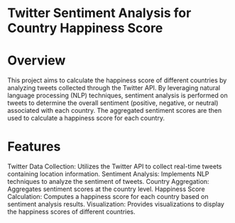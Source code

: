 # Twitter Sentiment Analysis for Country Happiness Score
# Overview
This project aims to calculate the happiness score of different countries by analyzing tweets collected through the Twitter API. By leveraging natural language processing (NLP) techniques, sentiment analysis is performed on tweets to determine the overall sentiment (positive, negative, or neutral) associated with each country. The aggregated sentiment scores are then used to calculate a happiness score for each country.

# Features
Twitter Data Collection: Utilizes the Twitter API to collect real-time tweets containing location information.
Sentiment Analysis: Implements NLP techniques to analyze the sentiment of tweets.
Country Aggregation: Aggregates sentiment scores at the country level.
Happiness Score Calculation: Computes a happiness score for each country based on sentiment analysis results.
Visualization: Provides visualizations to display the happiness scores of different countries.
